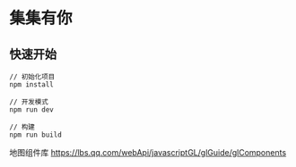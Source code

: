 # 集集有你

## 快速开始

```
// 初始化项目
npm install

// 开发模式
npm run dev

// 构建
npm run build
```

地图组件库
https://lbs.qq.com/webApi/javascriptGL/glGuide/glComponents
